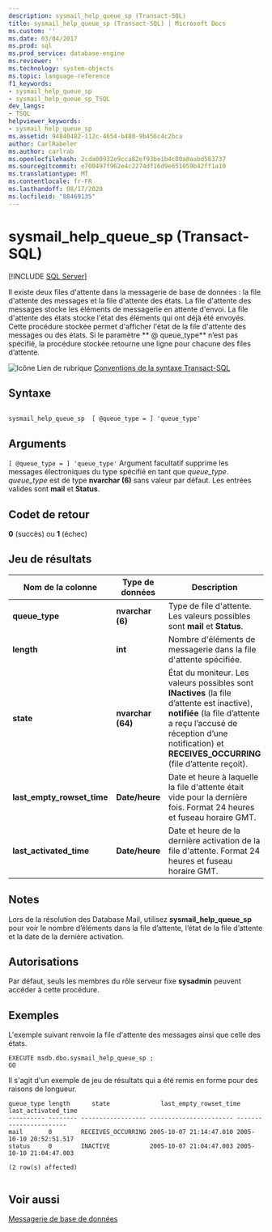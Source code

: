```yaml
---
description: sysmail_help_queue_sp (Transact-SQL)
title: sysmail_help_queue_sp (Transact-SQL) | Microsoft Docs
ms.custom: ''
ms.date: 03/04/2017
ms.prod: sql
ms.prod_service: database-engine
ms.reviewer: ''
ms.technology: system-objects
ms.topic: language-reference
f1_keywords:
- sysmail_help_queue_sp
- sysmail_help_queue_sp_TSQL
dev_langs:
- TSQL
helpviewer_keywords:
- sysmail_help_queue_sp
ms.assetid: 94840482-112c-4654-b480-9b456c4c2bca
author: CarlRabeler
ms.author: carlrab
ms.openlocfilehash: 2cda00932e9cca82ef93be1b4c00a8aabd583737
ms.sourcegitcommit: e700497f962e4c2274df16d9e651059b42ff1a10
ms.translationtype: MT
ms.contentlocale: fr-FR
ms.lasthandoff: 08/17/2020
ms.locfileid: "88469135"
---
```

# <a name="sysmail_help_queue_sp-transact-sql"></a>sysmail_help_queue_sp (Transact-SQL)
[!INCLUDE [SQL Server](../../includes/applies-to-version/sqlserver.md)]

  Il existe deux files d'attente dans la messagerie de base de données : la file d'attente des messages et la file d'attente des états. La file d'attente des messages stocke les éléments de messagerie en attente d'envoi. La file d'attente des états stocke l'état des éléments qui ont déjà été envoyés. Cette procédure stockée permet d'afficher l'état de la file d'attente des messages ou des états. Si le paramètre ** \@ queue_type** n’est pas spécifié, la procédure stockée retourne une ligne pour chacune des files d’attente.  
  
 ![Icône Lien de rubrique](../../database-engine/configure-windows/media/topic-link.gif "Icône du lien de rubrique") [Conventions de la syntaxe Transact-SQL](../../t-sql/language-elements/transact-sql-syntax-conventions-transact-sql.md)  
  
## <a name="syntax"></a>Syntaxe  
  
```  
  
sysmail_help_queue_sp  [ @queue_type = ] 'queue_type'  
```  
  
## <a name="arguments"></a>Arguments  
`[ @queue_type = ] 'queue_type'` Argument facultatif supprime les messages électroniques du type spécifié en tant que *queue_type*. *queue_type* est de type **nvarchar (6)** sans valeur par défaut. Les entrées valides sont **mail** et **Status**.  
  
## <a name="return-code-values"></a>Codet de retour  
 **0** (succès) ou **1** (échec)  
  
## <a name="result-set"></a>Jeu de résultats  
  
|Nom de la colonne|Type de données|Description|  
|-----------------|---------------|-----------------|  
|**queue_type**|**nvarchar (6)**|Type de file d'attente. Les valeurs possibles sont **mail** et **Status**.|  
|**length**|**int**|Nombre d'éléments de messagerie dans la file d'attente spécifiée.|  
|**state**|**nvarchar (64)**|État du moniteur. Les valeurs possibles sont **INactives** (la file d’attente est inactive), **notifiée** (la file d’attente a reçu l’accusé de réception d’une notification) et **RECEIVES_OCCURRING** (file d’attente reçoit).|  
|**last_empty_rowset_time**|**Date/heure**|Date et heure à laquelle la file d'attente était vide pour la dernière fois. Format 24 heures et fuseau horaire GMT.|  
|**last_activated_time**|**Date/heure**|Date et heure de la dernière activation de la file d'attente. Format 24 heures et fuseau horaire GMT.|  
  
## <a name="remarks"></a>Notes  
 Lors de la résolution des Database Mail, utilisez **sysmail_help_queue_sp** pour voir le nombre d’éléments dans la file d’attente, l’état de la file d’attente et la date de la dernière activation.  
  
## <a name="permissions"></a>Autorisations  
 Par défaut, seuls les membres du rôle serveur fixe **sysadmin** peuvent accéder à cette procédure.  
  
## <a name="examples"></a>Exemples  
 L'exemple suivant renvoie la file d'attente des messages ainsi que celle des états.  
  
```  
EXECUTE msdb.dbo.sysmail_help_queue_sp ;  
GO  
```  
  
 Il s'agit d'un exemple de jeu de résultats qui a été remis en forme pour des raisons de longueur.  
  
```  
queue_type length      state              last_empty_rowset_time  last_activated_time  
---------- -------- ------------------ ----------------------- -----------------------  
mail       0        RECEIVES_OCCURRING 2005-10-07 21:14:47.010 2005-10-10 20:52:51.517  
status     0        INACTIVE           2005-10-07 21:04:47.003 2005-10-10 21:04:47.003  
  
(2 row(s) affected)  
  
```  
  
## <a name="see-also"></a>Voir aussi  
 [Messagerie de base de données](../../relational-databases/database-mail/database-mail.md)  
  
  
